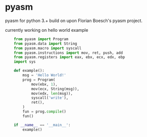 # pyasm
pyasm for python 3.+
build on upon Florian Boesch's pyasm project.

currently working on hello world example
```python
    from pyasm import Program
    from pyasm.data import String
    from pyasm.macro import syscall
    from pyasm.instructions import mov, ret, push, add
    from pyasm.registers import eax, ebx, ecx, edx, ebp
    import sys

    def example():
        msg = 'Hello World!'
        prog = Program(
            mov(ebx, 1),
            mov(ecx, String(msg)),
            mov(edx, len(msg)),
            syscall('write'),
            ret(),
        )
        fun = prog.compile()
        fun()

    if __name__ == '__main__':
        example()
```
